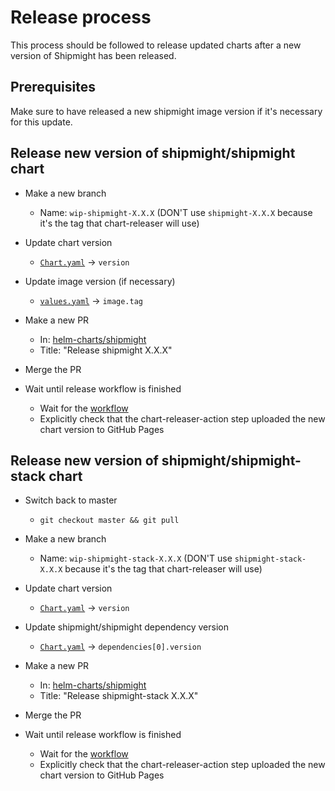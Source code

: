 # Release process

This process should be followed to release updated charts after a new version of Shipmight has been released.

## Prerequisites

Make sure to have released a new shipmight image version if it's necessary for this update.

## Release new version of shipmight/shipmight chart

- Make a new branch

  - Name: `wip-shipmight-X.X.X` (DON'T use `shipmight-X.X.X` because it's the tag that chart-releaser will use)

- Update chart version

  - [`Chart.yaml`](charts/shipmight/Chart.yaml) → `version`

- Update image version (if necessary)

  - [`values.yaml`](charts/shipmight/values.yaml) → `image.tag`

- Make a new PR

  - In: [helm-charts/shipmight](https://github.com/helm-charts/shipmight)
  - Title: "Release shipmight X.X.X"

- Merge the PR

- Wait until release workflow is finished
  - Wait for the [workflow](https://github.com/shipmight/helm-charts/actions/workflows/release.yaml)
  - Explicitly check that the chart-releaser-action step uploaded the new chart version to GitHub Pages

## Release new version of shipmight/shipmight-stack chart

- Switch back to master

  - `git checkout master && git pull`

- Make a new branch

  - Name: `wip-shipmight-stack-X.X.X` (DON'T use `shipmight-stack-X.X.X` because it's the tag that chart-releaser will use)

- Update chart version

  - [`Chart.yaml`](charts/shipmight-stack/Chart.yaml) → `version`

- Update shipmight/shipmight dependency version

  - [`Chart.yaml`](charts/shipmight-stack/Chart.yaml) → `dependencies[0].version`

- Make a new PR

  - In: [helm-charts/shipmight](https://github.com/helm-charts/shipmight)
  - Title: "Release shipmight-stack X.X.X"

- Merge the PR

- Wait until release workflow is finished
  - Wait for the [workflow](https://github.com/shipmight/helm-charts/actions/workflows/release.yaml)
  - Explicitly check that the chart-releaser-action step uploaded the new chart version to GitHub Pages
